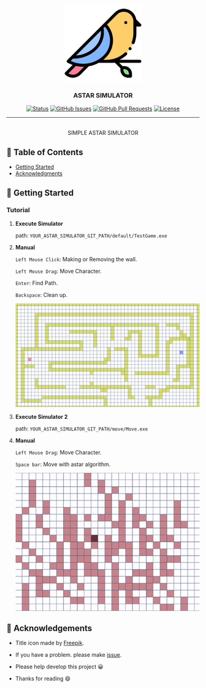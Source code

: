 <p align="center">
  <a href="" rel="noopener">
 <img width=200px height=200px src="./static/icon.png" alt="Project logo" ></a>
 <br>

 
</p>

<h3 align="center">ASTAR SIMULATOR</h3>

<div align="center">

[![Status](https://img.shields.io/badge/status-active-success.svg)]()
[![GitHub Issues](https://img.shields.io/github/issues/da-huin/cloud_requests.svg)](https://github.com/da-huin/cloud_requests/issues)
[![GitHub Pull Requests](https://img.shields.io/github/issues-pr/da-huin/cloud_requests.svg)](https://github.com/da-huin/cloud_requests/pulls)
[![License](https://img.shields.io/badge/license-MIT-blue.svg)](/LICENSE)

</div>

---

<p align="center"> 
    <br> SIMPLE ASTAR SIMULATOR
</p>

## 📝 Table of Contents

- [Getting Started](#getting_started)
- [Acknowledgments](#acknowledgement)

## 🏁 Getting Started <a name = "getting_started"></a>

### Tutorial

1. **Execute Simulator**

    path: `YOUR_ASTAR_SIMULATOR_GIT_PATH/default/TestGame.exe`

1. **Manual**

    `Left Mouse Click`: Making or Removing the wall.
    
    `Left Mouse Drag`: Move Character.

    `Enter`: Find Path.
        
    `Backspace`: Clean up.

    ![ingame.gif](./static/ingame.gif)

1. **Execute Simulator 2**

    path: `YOUR_ASTAR_SIMULATOR_GIT_PATH/move/Move.exe`

1. **Manual**

    `Left Mouse Drag`: Move Character.

    `Space bar`: Move with astar algorithm.

    ![move_ingame.gif](./static/move_ingame.gif)

## 🎉 Acknowledgements <a name = "acknowledgement"></a>

- Title icon made by [Freepik](https://www.flaticon.com/kr/authors/freepik).

- If you have a problem. please make [issue](https://github.com/da-huin/cloud_requests/issues).

- Please help develop this project 😀

- Thanks for reading 😄
